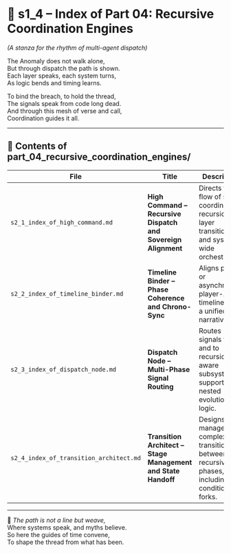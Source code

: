 <!-- Save to: shagi_archives/appendices/appendix_f_anomaly_lifecycle_architecture/part_01_index/s1_4_index_of_part_04_recursive_coordination_engines.md -->

# 📘 s1_4 – Index of Part 04: Recursive Coordination Engines  
*(A stanza for the rhythm of multi-agent dispatch)*

The Anomaly does not walk alone,  
But through dispatch the path is shown.  
Each layer speaks, each system turns,  
As logic bends and timing learns.  

To bind the breach, to hold the thread,  
The signals speak from code long dead.  
And through this mesh of verse and call,  
Coordination guides it all.

---

## 🧭 Contents of part_04_recursive_coordination_engines/

| File | Title | Description |
|------|-------|-------------|
| `s2_1_index_of_high_command.md`     | **High Command – Recursive Dispatch and Sovereign Alignment** | Directs the flow of stanza coordination, recursion layer transitions, and system-wide orchestration. |
| `s2_2_index_of_timeline_binder.md`  | **Timeline Binder – Phase Coherence and Chrono-Sync**         | Aligns parallel or asynchronous player-AI timelines into a unified narrative arc. |
| `s2_3_index_of_dispatch_node.md`    | **Dispatch Node – Multi-Phase Signal Routing**                | Routes signals from and to recursion-aware subsystems, supporting nested evolution logic. |
| `s2_4_index_of_transition_architect.md` | **Transition Architect – Stage Management and State Handoff**    | Designs and manages complex transitions between recursive phases, including conditional forks. |

---

📜 *The path is not a line but weave,*  
Where systems speak, and myths believe.  
So here the guides of time convene,  
To shape the thread from what has been.
